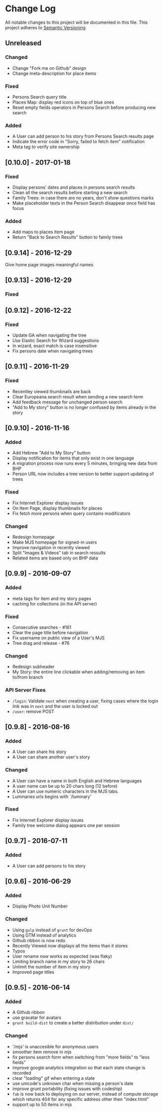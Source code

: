 # Change Log
All notable changes to this project will be documented in this file.
This project adheres to [Semantic Versioning](http://semver.org/).

## Unreleased
### Changed
- Change "Fork me on Github" design
- Change meta-description for place items

### Fixed
- Persons Search query title
- Places Map: display red icons on top of blue ones
- Reset empty fields operators in Persons Search before producing new search 

### Added
- A User can add person to his story from Persons Search results page
- Indicate the error code in "Sorry, failed to fetch item" notification
- Meta tag to verify site ownership

## [0.10.0] - 2017-01-18
### Fixed
- Display persons' dates and places in persons search results
- Clean all the search results before starting a new search
- Family Trees: in case there are no years, don't show questions marks
- Make placeholder texts in the Person Search disappear once field has focus

### Added
- Add maps to places item page
- Return "Back to Search Results" button to family trees

## [0.9.14] - 2016-12-29
Give home page images meaningful names

## [0.9.13] - 2016-12-29
### Fixed

## [0.9.12] - 2016-12-22
### Fixed
- Update GA when navigating the tree
- Use Elastic Search for Wizard suggestions
- In wizard, exact match is case insensitive
- Fix persons date when navigating trees

## [0.9.11] - 2016-11-29
### Fixed
- Recentley viewed thumbnails are back
- Clear Europeana search result when sending a new search term
- Add feedback message for unchanged person search
- "Add to My story" button is no longer confused by items already in the story

## [0.9.10] - 2016-11-16
### Added
- Add Hebrew "Add to My Story" button 
- Display notification for items that only exist in one language
- A migration process now runs every 5 minutes, bringing new data from BHP
- Person URL now includes a tree version to better support updating of trees

### Fixed
- Fix Internet Explorer display issues
- On Item Page, display thumbnails for places
- Fix fetch more persons when query contains modificators

### Changed
- Redesign homepage
- Make MJS homepage for signed-in users
- Improve navigation in recently viewed
- Split "Images & Videos" tab in search ressults
- Related items are based only on BHP data

## [0.9.9] - 2016-09-07
### Added
- meta tags for item and my story pages
- caching for collections (in the API server)

### Fixed
- Consecutive searches - #161
- Clear the page title before navigation
- Fix username on public view of a User's MJS
- Tree drag and release - #76

### Changed
- Redesign subheader
- My Story: the entire line clickable when adding/removing an item to/from branch

### API Server Fixes
- `/login`: Validate `next` when creating a user,
    fixing cases where the login link was in `next` and the user is locked out
- `/user`: remove POST

## [0.9.8] - 2016-08-16
### Added
- A User can share his story
- A User can share another user's story

### Changed
- A User can have a name in both English and Hebrew languages
- A user name can be up to 20 chars long (12 before)
- A User can use numeric characters in the MJS tabs.
- Luminaries urls begins with `/luminary'

### Fixed
- Fix Internet Explorer display issues
- Family tree welcome dialog appears one per session

## [0.9.7] - 2016-07-11
### Added
- A User can add persons to his story

## [0.9.6] - 2016-06-29
### Added
- Display Photo Unit Number

### Changed
- Using `gulp` instead of `grunt` for devOps
- Using GTM instead of analytics
- Github ribbon is now redo
- Recently Viewed now displays all the items than it stores
- Typos
- User rename now works as expected (was flaky)
- Limiting branch name in my story to 26 chars
- Unlimit the number of item in my story
- Improved page titles

## [0.9.5] - 2016-06-14
### Added
- A Github ribbon
- use gravatar for avatars
- `grunt build-dist` to create a better distribution under `dist/`

### Changed
- '/mjs' is unaccesible for anonymous users
- smoother item remove in mjs
- fix persons search form when switching from "more fields" to "less fields"
- improve google analytics integration so that each state change is recorded
- clear "loading" gif when entering a state
- use unicode's unknown char when missing a person's date
- improve grunt portability (fixing issues with codeship)
- `fab` is now back to deploying on our server, instead of compute storage which
returns 404 for any specific address other then "index.html"
- support up to 50 items in mjs
